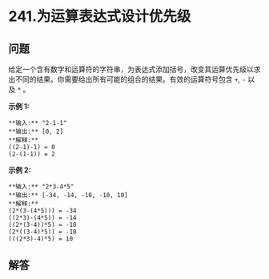 # 241.为运算表达式设计优先级

## 问题

给定一个含有数字和运算符的字符串，为表达式添加括号，改变其运算优先级以求出不同的结果。你需要给出所有可能的组合的结果。有效的运算符号包含 `+`, `-` 以及 `*` 。

**示例 1:**

```
**输入:** "2-1-1"
**输出:** [0, 2]
**解释:**
((2-1)-1) = 0
(2-(1-1)) = 2
```

**示例 2:**

```
**输入:** "2*3-4*5"
**输出:** [-34, -14, -10, -10, 10]
**解释:**
(2*(3-(4*5))) = -34
((2*3)-(4*5)) = -14
((2*(3-4))*5) = -10
(2*((3-4)*5)) = -10
(((2*3)-4)*5) = 10
```



## 解答

